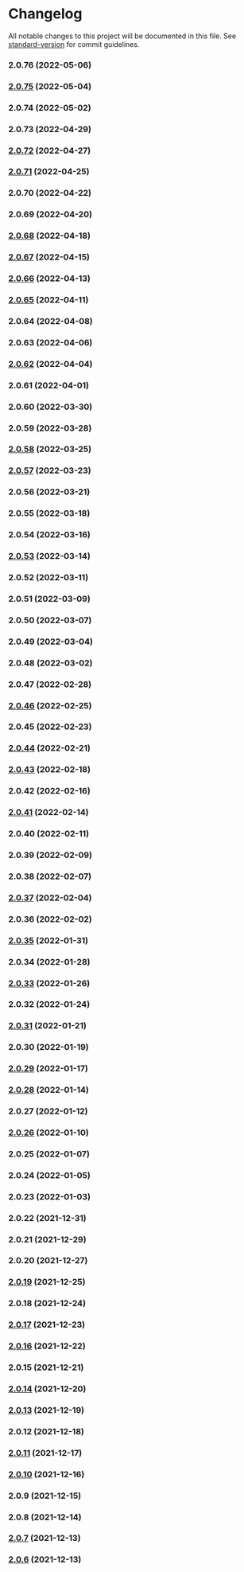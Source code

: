 # Changelog

All notable changes to this project will be documented in this file. See [standard-version](https://github.com/conventional-changelog/standard-version) for commit guidelines.

### 2.0.76 (2022-05-06)

### [2.0.75](https://github.com/vighnesh153/simple-github-gist-api/compare/v2.0.74...v2.0.75) (2022-05-04)

### 2.0.74 (2022-05-02)

### 2.0.73 (2022-04-29)

### [2.0.72](https://github.com/vighnesh153/simple-github-gist-api/compare/v2.0.71...v2.0.72) (2022-04-27)

### [2.0.71](https://github.com/vighnesh153/simple-github-gist-api/compare/v2.0.70...v2.0.71) (2022-04-25)

### 2.0.70 (2022-04-22)

### 2.0.69 (2022-04-20)

### [2.0.68](https://github.com/vighnesh153/simple-github-gist-api/compare/v2.0.67...v2.0.68) (2022-04-18)

### [2.0.67](https://github.com/vighnesh153/simple-github-gist-api/compare/v2.0.66...v2.0.67) (2022-04-15)

### [2.0.66](https://github.com/vighnesh153/simple-github-gist-api/compare/v2.0.65...v2.0.66) (2022-04-13)

### [2.0.65](https://github.com/vighnesh153/simple-github-gist-api/compare/v2.0.64...v2.0.65) (2022-04-11)

### 2.0.64 (2022-04-08)

### 2.0.63 (2022-04-06)

### [2.0.62](https://github.com/vighnesh153/simple-github-gist-api/compare/v2.0.61...v2.0.62) (2022-04-04)

### 2.0.61 (2022-04-01)

### 2.0.60 (2022-03-30)

### 2.0.59 (2022-03-28)

### [2.0.58](https://github.com/vighnesh153/simple-github-gist-api/compare/v2.0.57...v2.0.58) (2022-03-25)

### [2.0.57](https://github.com/vighnesh153/simple-github-gist-api/compare/v2.0.56...v2.0.57) (2022-03-23)

### 2.0.56 (2022-03-21)

### 2.0.55 (2022-03-18)

### 2.0.54 (2022-03-16)

### [2.0.53](https://github.com/vighnesh153/simple-github-gist-api/compare/v2.0.52...v2.0.53) (2022-03-14)

### 2.0.52 (2022-03-11)

### 2.0.51 (2022-03-09)

### 2.0.50 (2022-03-07)

### 2.0.49 (2022-03-04)

### 2.0.48 (2022-03-02)

### 2.0.47 (2022-02-28)

### [2.0.46](https://github.com/vighnesh153/simple-github-gist-api/compare/v2.0.45...v2.0.46) (2022-02-25)

### 2.0.45 (2022-02-23)

### [2.0.44](https://github.com/vighnesh153/simple-github-gist-api/compare/v2.0.43...v2.0.44) (2022-02-21)

### [2.0.43](https://github.com/vighnesh153/simple-github-gist-api/compare/v2.0.42...v2.0.43) (2022-02-18)

### 2.0.42 (2022-02-16)

### [2.0.41](https://github.com/vighnesh153/simple-github-gist-api/compare/v2.0.40...v2.0.41) (2022-02-14)

### 2.0.40 (2022-02-11)

### 2.0.39 (2022-02-09)

### 2.0.38 (2022-02-07)

### [2.0.37](https://github.com/vighnesh153/simple-github-gist-api/compare/v2.0.36...v2.0.37) (2022-02-04)

### 2.0.36 (2022-02-02)

### [2.0.35](https://github.com/vighnesh153/simple-github-gist-api/compare/v2.0.34...v2.0.35) (2022-01-31)

### 2.0.34 (2022-01-28)

### [2.0.33](https://github.com/vighnesh153/simple-github-gist-api/compare/v2.0.32...v2.0.33) (2022-01-26)

### 2.0.32 (2022-01-24)

### [2.0.31](https://github.com/vighnesh153/simple-github-gist-api/compare/v2.0.30...v2.0.31) (2022-01-21)

### 2.0.30 (2022-01-19)

### [2.0.29](https://github.com/vighnesh153/simple-github-gist-api/compare/v2.0.28...v2.0.29) (2022-01-17)

### [2.0.28](https://github.com/vighnesh153/simple-github-gist-api/compare/v2.0.27...v2.0.28) (2022-01-14)

### 2.0.27 (2022-01-12)

### [2.0.26](https://github.com/vighnesh153/simple-github-gist-api/compare/v2.0.25...v2.0.26) (2022-01-10)

### 2.0.25 (2022-01-07)

### 2.0.24 (2022-01-05)

### 2.0.23 (2022-01-03)

### 2.0.22 (2021-12-31)

### 2.0.21 (2021-12-29)

### 2.0.20 (2021-12-27)

### [2.0.19](https://github.com/vighnesh153/simple-github-gist-api/compare/v2.0.18...v2.0.19) (2021-12-25)

### 2.0.18 (2021-12-24)

### [2.0.17](https://github.com/vighnesh153/simple-github-gist-api/compare/v2.0.16...v2.0.17) (2021-12-23)

### [2.0.16](https://github.com/vighnesh153/simple-github-gist-api/compare/v2.0.15...v2.0.16) (2021-12-22)

### 2.0.15 (2021-12-21)

### [2.0.14](https://github.com/vighnesh153/simple-github-gist-api/compare/v2.0.13...v2.0.14) (2021-12-20)

### [2.0.13](https://github.com/vighnesh153/simple-github-gist-api/compare/v2.0.12...v2.0.13) (2021-12-19)

### 2.0.12 (2021-12-18)

### [2.0.11](https://github.com/vighnesh153/simple-github-gist-api/compare/v2.0.10...v2.0.11) (2021-12-17)

### [2.0.10](https://github.com/vighnesh153/simple-github-gist-api/compare/v2.0.9...v2.0.10) (2021-12-16)

### 2.0.9 (2021-12-15)

### 2.0.8 (2021-12-14)

### [2.0.7](https://github.com/vighnesh153/simple-github-gist-api/compare/v2.0.6...v2.0.7) (2021-12-13)

### [2.0.6](https://github.com/vighnesh153/simple-github-gist-api/compare/v2.0.5...v2.0.6) (2021-12-13)
